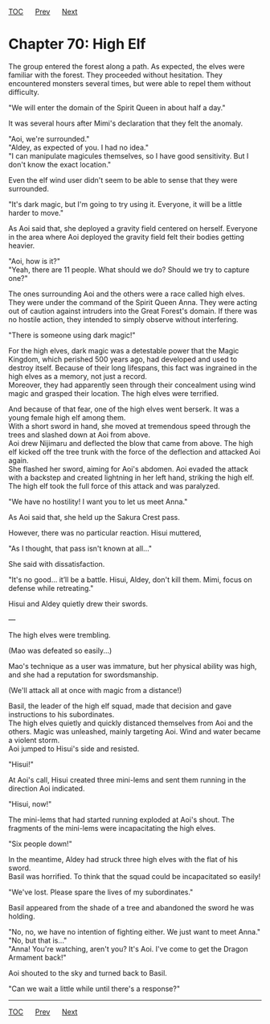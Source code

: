 [TOC](../readme.md)&nbsp;&nbsp;&nbsp;&nbsp;&nbsp;&nbsp;[Prev](section_0002.md)&nbsp;&nbsp;&nbsp;&nbsp;&nbsp;&nbsp;[Next](section_0004.md)



# Chapter 70: High Elf

The group entered the forest along a path. As expected, the elves were
familiar with the forest. They proceeded without hesitation. They
encountered monsters several times, but were able to repel them without
difficulty.  
  
"We will enter the domain of the Spirit Queen in about half a day."  
  
It was several hours after Mimi's declaration that they felt the
anomaly.  
  
"Aoi, we're surrounded."  
"Aldey, as expected of you. I had no idea."  
"I can manipulate magicules themselves, so I have good sensitivity. But
I don't know the exact location."  
  
Even the elf wind user didn't seem to be able to sense that they were
surrounded.  
  
"It's dark magic, but I'm going to try using it. Everyone, it will be a
little harder to move."  
  
As Aoi said that, she deployed a gravity field centered on herself.
Everyone in the area where Aoi deployed the gravity field felt their
bodies getting heavier.  
  
"Aoi, how is it?"  
"Yeah, there are 11 people. What should we do? Should we try to capture
one?"  
  
The ones surrounding Aoi and the others were a race called high elves.
They were under the command of the Spirit Queen Anna. They were acting
out of caution against intruders into the Great Forest's domain. If
there was no hostile action, they intended to simply observe without
interfering.  
  
"There is someone using dark magic!"  
  
For the high elves, dark magic was a detestable power that the Magic
Kingdom, which perished 500 years ago, had developed and used to destroy
itself. Because of their long lifespans, this fact was ingrained in the
high elves as a memory, not just a record.  
Moreover, they had apparently seen through their concealment using wind
magic and grasped their location. The high elves were terrified.  
  
And because of that fear, one of the high elves went berserk. It was a
young female high elf among them.  
With a short sword in hand, she moved at tremendous speed through the
trees and slashed down at Aoi from above.  
Aoi drew Nijimaru and deflected the blow that came from above. The high
elf kicked off the tree trunk with the force of the deflection and
attacked Aoi again.  
She flashed her sword, aiming for Aoi's abdomen. Aoi evaded the attack
with a backstep and created lightning in her left hand, striking the
high elf. The high elf took the full force of this attack and was
paralyzed.  
  
"We have no hostility! I want you to let us meet Anna."  
  
As Aoi said that, she held up the Sakura Crest pass.  
  
However, there was no particular reaction. Hisui muttered,  
  
"As I thought, that pass isn't known at all..."  
  
She said with dissatisfaction.  
  
"It's no good... it’ll be a battle. Hisui, Aldey, don't kill them. Mimi,
focus on defense while retreating."  
  
Hisui and Aldey quietly drew their swords.  
  
—  
  
The high elves were trembling.  
  
(Mao was defeated so easily...)  
  
Mao's technique as a user was immature, but her physical ability was
high, and she had a reputation for swordsmanship.  
  
(We'll attack all at once with magic from a distance!)  
  
Basil, the leader of the high elf squad, made that decision and gave
instructions to his subordinates.  
The high elves quietly and quickly distanced themselves from Aoi and the
others. Magic was unleashed, mainly targeting Aoi. Wind and water became
a violent storm.  
Aoi jumped to Hisui's side and resisted.  
  
"Hisui!"  
  
At Aoi's call, Hisui created three mini-lems and sent them running in
the direction Aoi indicated.  
  
"Hisui, now!"  
  
The mini-lems that had started running exploded at Aoi's shout. The
fragments of the mini-lems were incapacitating the high elves.  
  
"Six people down!"  
  
In the meantime, Aldey had struck three high elves with the flat of his
sword.  
Basil was horrified. To think that the squad could be incapacitated so
easily!  
  
"We've lost. Please spare the lives of my subordinates."  
  
Basil appeared from the shade of a tree and abandoned the sword he was
holding.  
  
"No, no, we have no intention of fighting either. We just want to meet
Anna."  
"No, but that is..."  
"Anna! You're watching, aren't you? It's Aoi. I've come to get the
Dragon Armament back!"  
  
Aoi shouted to the sky and turned back to Basil.  
  
"Can we wait a little while until there's a response?"  
  
  
  


---
[TOC](../readme.md)&nbsp;&nbsp;&nbsp;&nbsp;&nbsp;&nbsp;[Prev](section_0002.md)&nbsp;&nbsp;&nbsp;&nbsp;&nbsp;&nbsp;[Next](section_0004.md)

